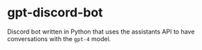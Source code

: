 # gpt-discord-bot
 Discord bot written in Python that uses the assistants API to have conversations with the `gpt-4` model.
